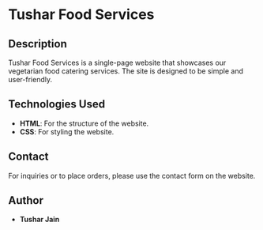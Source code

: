 # Tushar Food Services

## Description

Tushar Food Services is a single-page website that showcases our vegetarian food catering services. The site is designed to be simple and user-friendly.

## Technologies Used

- **HTML**: For the structure of the website.
- **CSS**: For styling the website.

## Contact

For inquiries or to place orders, please use the contact form on the website.

## Author

- **Tushar Jain**
